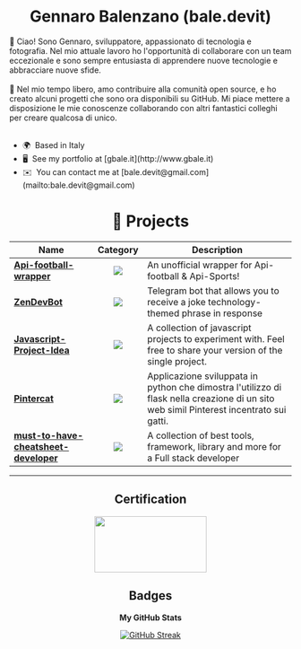 <div align="center">

# Gennaro Balenzano (bale.devit)
</div>
👋 Ciao! Sono Gennaro, sviluppatore, appassionato di tecnologia e fotografia. Nel mio attuale lavoro ho l'opportunità di collaborare con un team eccezionale e sono sempre entusiasta di apprendere nuove tecnologie e abbracciare nuove sfide.
</br>
</br>
🌟 Nel mio tempo libero, amo contribuire alla comunità open source, e ho creato alcuni progetti che sono ora disponibili su GitHub. Mi piace mettere a disposizione le mie conoscenze collaborando con altri fantastici colleghi per creare qualcosa di unico. 
</br>
</br>
<ul>
  <li>🌍  Based in Italy</li>
  <li>🖥️  See my portfolio at [gbale.it](http://www.gbale.it)</li>
  <li>✉️  You can contact me at [bale.devit@gmail.com](mailto:bale.devit@gmail.com)</li>
</ul>

 
<div align="center">

# 🚀 **Projects**


| Name | Category | Description 
| --- | :---: | --- |
| <a href="https://github.com/baleDevIt/api-football-wrapper"><b>Api-football-wrapper</b></a> | [![](https://img.shields.io/badge/%F0%9F%92%BB-%20Java-informational?style=flat&logoColor=white&color=FFB966)]() | An unofficial wrapper for Api-football & Api-Sports! |
| <a href="https://github.com/baleDevIt/ZenDevBot"><b>ZenDevBot</b></a> | [![](https://img.shields.io/badge/%F0%9F%92%BB-%20Python-informational?style=flat&logoColor=white&color=555955)]() | Telegram bot that allows you to receive a joke technology-themed phrase in response |
| <a href="https://github.com/baleDevIt/Javascript-Project-Idea"><b>Javascript-Project-Idea</b></a> | [![](https://img.shields.io/badge/💻-%20StudyProject-informational?style=flat&logoColor=white&color=3498db)]() |  A collection of javascript projects to experiment with. Feel free to share your version of the single project. | 
| <a href="https://github.com/baleDevIt/Pintercat"><b>Pintercat</b></a> | [![](https://img.shields.io/badge/💻-%20StudyProject-informational?style=flat&logoColor=white&color=3498db)]() |  Applicazione sviluppata in python che dimostra l'utilizzo di flask nella creazione di un sito web simil Pinterest incentrato sui gatti. |
| <a href="https://github.com/baleDevIt/must-to-have-cheatsheet-developer"><b>must-to-have-cheatsheet-developer </b></a> | [![](https://img.shields.io/badge/cheatsheet-informational?style=flat&logoColor=white&color=3659)]() |  A collection of best tools, framework, library and more for a Full stack developer |




<hr>

## Certification
<a href="https://catalog-education.oracle.com/pls/certview/sharebadge?id=8965166CC110C17506DE42EC809A4A9523593E70D5AD540694E1131EC354FF94" target="_blank" rel="noreferrer"><img src="https://brm-workforce.oracle.com/pdf/certview/images/OCAJSE8.png" width="200" height="100" /></a>



## Badges

<b>My GitHub Stats</b>
 
[![GitHub Streak](https://streak-stats.demolab.com?user=baleDevIt&hide_border=true&border_radius=4.6)](https://git.io/streak-stats)


</div>


